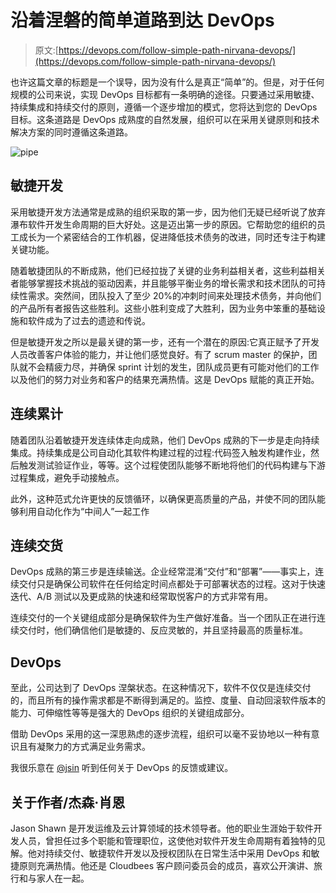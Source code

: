 # 沿着涅磐的简单道路到达 DevOps

> 原文:[https://devops.com/follow-simple-path-nirvana-devops/](https://devops.com/follow-simple-path-nirvana-devops/)

也许这篇文章的标题是一个误导，因为没有什么是真正“简单”的。但是，对于任何规模的公司来说，实现 DevOps 目标都有一条明确的途径。只要通过采用敏捷、持续集成和持续交付的原则，遵循一个逐步增加的模式，您将达到您的 DevOps 目标。这条道路是 DevOps 成熟度的自然发展，组织可以在采用关键原则和技术解决方案的同时遵循这条道路。

![pipe](../Images/59aa9f96f5f1465634bdd6cfdfd99b68.png)

## 敏捷开发

采用敏捷开发方法通常是成熟的组织采取的第一步，因为他们无疑已经听说了放弃瀑布软件开发生命周期的巨大好处。这是迈出第一步的原因。它帮助您的组织的员工成长为一个紧密结合的工作机器，促进降低技术债务的改进，同时还专注于构建关键功能。

随着敏捷团队的不断成熟，他们已经拉拢了关键的业务利益相关者，这些利益相关者能够掌握技术挑战的驱动因素，并且能够平衡业务的增长需求和技术团队的可持续性需求。突然间，团队投入了至少 20%的冲刺时间来处理技术债务，并向他们的产品所有者报告这些胜利。这些小胜利变成了大胜利，因为业务中笨重的基础设施和软件成为了过去的遗迹和传说。

但是敏捷开发之所以是最关键的第一步，还有一个潜在的原因:它真正赋予了开发人员改善客户体验的能力，并让他们感觉良好。有了 scrum master 的保护，团队就不会精疲力尽，并确保 sprint 计划的发生，团队成员更有可能对他们的工作以及他们的努力对业务和客户的结果充满热情。这是 DevOps 赋能的真正开始。

## 连续累计

随着团队沿着敏捷开发连续体走向成熟，他们 DevOps 成熟的下一步是走向持续集成。持续集成是公司自动化其软件构建过程的过程:代码签入触发构建作业，然后触发测试验证作业，等等。这个过程使团队能够不断地将他们的代码构建与下游过程集成，避免手动接触点。

此外，这种范式允许更快的反馈循环，以确保更高质量的产品，并使不同的团队能够利用自动化作为“中间人”一起工作

## 连续交货

DevOps 成熟的第三步是连续输送。企业经常混淆“交付”和“部署”——事实上，连续交付只是确保公司软件在任何给定时间点都处于可部署状态的过程。这对于快速迭代、A/B 测试以及更成熟的快速和经常取悦客户的方式非常有用。

连续交付的一个关键组成部分是确保软件为生产做好准备。当一个团队正在进行连续交付时，他们确信他们是敏捷的、反应灵敏的，并且坚持最高的质量标准。

## DevOps

至此，公司达到了 DevOps 涅槃状态。在这种情况下，软件不仅仅是连续交付的，而且所有的操作需求都是不断得到满足的。监控、度量、自动回滚软件版本的能力、可伸缩性等等是强大的 DevOps 组织的关键组成部分。

借助 DevOps 采用的这一深思熟虑的逐步流程，组织可以毫不妥协地以一种有意识且有凝聚力的方式满足业务需求。

我很乐意在 [@jsin](https://twitter.com/jsin) 听到任何关于 DevOps 的反馈或建议。

## 关于作者/杰森·肖恩

Jason Shawn 是开发运维及云计算领域的技术领导者。他的职业生涯始于软件开发人员，曾担任过多个职能和管理职位，这使他对软件开发生命周期有着独特的见解。他对持续交付、敏捷软件开发以及授权团队在日常生活中采用 DevOps 和敏捷原则充满热情。他还是 Cloudbees 客户顾问委员会的成员，喜欢公开演讲、旅行和与家人在一起。